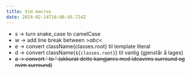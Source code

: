 ```yaml
---
title: Vim macros
date: 2024-02-14T16:06:45.724Z
---
```

- s -> turn snake_case to camelCase
- w -> add line break between >_abc_<
- e -> convert className{classes.root} til template literal
- d -> convert className{`${classes.root}`} til vanlig (gjenstår å lages)
- ~~a -> convert ` to ' (akkurat dette kangjøres med ideavims surround og nvim surround)~~
